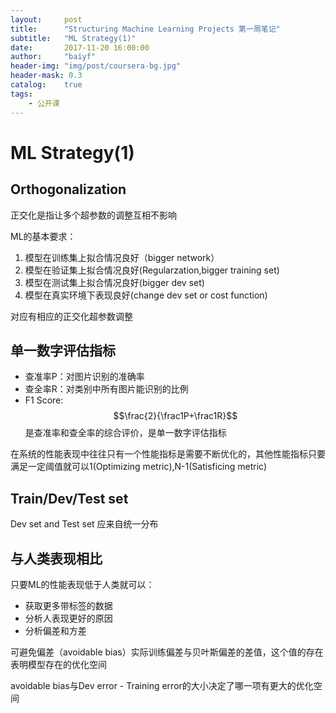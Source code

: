 ```yaml
---
layout:     post
title:      "Structuring Machine Learning Projects 第一周笔记"
subtitle:   "ML Strategy(1)"
date:       2017-11-20 16:00:00
author:     "baiyf"
header-img: "img/post/coursera-bg.jpg"
header-mask: 0.3
catalog:    true
tags:
    - 公开课
---
```


# ML Strategy(1)

## Orthogonalization

正交化是指让多个超参数的调整互相不影响

ML的基本要求：

1. 模型在训练集上拟合情况良好（bigger network）
2. 模型在验证集上拟合情况良好(Regularzation,bigger training set)
3. 模型在测试集上拟合情况良好(bigger dev set)
4. 模型在真实环境下表现良好(change dev set or cost function)

对应有相应的正交化超参数调整

## 单一数字评估指标

* 查准率P：对图片识别的准确率
* 查全率R：对类别中所有图片能识别的比例
* F1 Score:$$\frac{2}{\frac1P+\frac1R}$$是查准率和查全率的综合评价，是单一数字评估指标

在系统的性能表现中往往只有一个性能指标是需要不断优化的，其他性能指标只要满足一定阈值就可以1(Optimizing metric),N-1(Satisficing metric)

## Train/Dev/Test set

Dev set and Test set 应来自统一分布

## 与人类表现相比

只要ML的性能表现低于人类就可以：

* 获取更多带标签的数据
* 分析人表现更好的原因
* 分析偏差和方差

可避免偏差（avoidable bias）实际训练偏差与贝叶斯偏差的差值，这个值的存在表明模型存在的优化空间

avoidable bias与Dev error - Training error的大小决定了哪一项有更大的优化空间

